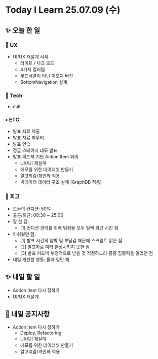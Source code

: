 # Today I Learn 25.07.09 (수)

## ✨ 오늘 한 일
### 🔹 UX
 * UI/UX 재설계 시작
    * 라이트 / 다크 모드
    * 4가지 컬러띰
    * 무드서클이 아닌 이모지 버전
    * BottomNavigation 설계

### 🔸 Tech
 * null

### ▪️ ETC
 * 발표 자료 제출
 * 발표 자료 마무리
 * 발표 연습
 * 정글 스테이지 데모 발표
 * 발표 피드백 기반 Action Item 회의
    * UX/UI 재설계
    * 에모를 위한 데이터셋 만들기
    * 알고리즘/개인화 적용
    * 빅데이터 데이터 구조 설계 (GraphDB 적용)

### 📍 회고
 * 오늘의 컨디션: 50%
 * 출근/퇴근: 08:30 ~ 25:00
 * 잘 한 점:
    * [1] 컨디션 관리를 위해 팀원들 모두 일찍 퇴근 시킨 점
 * 아쉬웠던 점: 
    * [1] 발표 시간의 압박 및 부담감 때문에 스크립트 읽은 점
    * [2] 발표자료 미리 완성시키지 못한 점
    * [3] 발표 피드백 부정적으로 받을 것 걱정하느라 종종 집중력을 잃었던 점
 * 내일 개선할 행동: 몰라 일단 해


## ✨ 내일 할 일
 * Action Item 다시 정하기
 * UI/UX 재설계


## 📢 내일 공지사항
 * Action Item 다시 정하기
    * Deploy, Refactoring
    * UX/UI 재설계
    * 에모를 위한 데이터셋 만들기
    * 알고리즘/개인화 적용